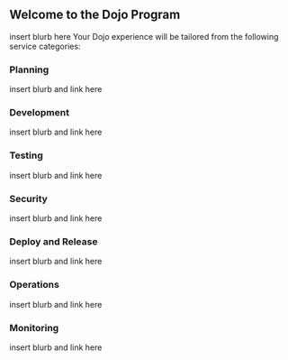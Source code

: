 ## Welcome to the Dojo Program 
insert blurb here
Your Dojo experience will be tailored from the following service categories:

### Planning
insert blurb and link here

### Development
insert blurb and link here

### Testing
insert blurb and link here

### Security
insert blurb and link here

### Deploy and Release
insert blurb and link here

### Operations
insert blurb and link here

### Monitoring
insert blurb and link here

